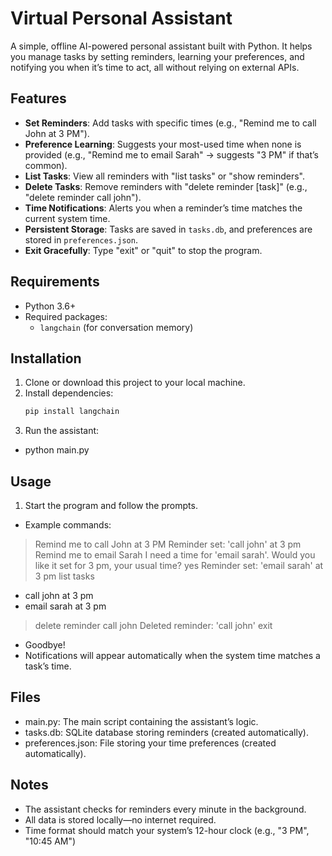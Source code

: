 # Virtual Personal Assistant

A simple, offline AI-powered personal assistant built with Python. It helps you manage tasks by setting reminders, learning your preferences, and notifying you when it’s time to act, all without relying on external APIs.

## Features
- **Set Reminders**: Add tasks with specific times (e.g., "Remind me to call John at 3 PM").
- **Preference Learning**: Suggests your most-used time when none is provided (e.g., "Remind me to email Sarah" → suggests "3 PM" if that’s common).
- **List Tasks**: View all reminders with "list tasks" or "show reminders".
- **Delete Tasks**: Remove reminders with "delete reminder [task]" (e.g., "delete reminder call john").
- **Time Notifications**: Alerts you when a reminder’s time matches the current system time.
- **Persistent Storage**: Tasks are saved in `tasks.db`, and preferences are stored in `preferences.json`.
- **Exit Gracefully**: Type "exit" or "quit" to stop the program.

## Requirements
- Python 3.6+
- Required packages:
  - `langchain` (for conversation memory)

## Installation
1. Clone or download this project to your local machine.
2. Install dependencies:
   ```bash
   pip install langchain

3. Run the assistant:
- python main.py

## Usage
1. Start the program and follow the prompts.
- Example commands:
> Remind me to call John at 3 PM
Reminder set: 'call john' at 3 pm
> Remind me to email Sarah
I need a time for 'email sarah'. Would you like it set for 3 pm, your usual time?
> yes
Reminder set: 'email sarah' at 3 pm
> list tasks
- call john at 3 pm
- email sarah at 3 pm
> delete reminder call john
Deleted reminder: 'call john'
> exit
- Goodbye!
- Notifications will appear automatically when the system time matches a task’s time.

## Files
- main.py: The main script containing the assistant’s logic.
- tasks.db: SQLite database storing reminders (created automatically).
- preferences.json: File storing your time preferences (created automatically).

## Notes
- The assistant checks for reminders every minute in the background.
- All data is stored locally—no internet required.
- Time format should match your system’s 12-hour clock (e.g., "3 PM", "10:45 AM")


